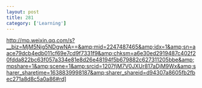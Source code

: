 ```yaml
---
layout: post
title: 281
category: ['Learning']
---
```


http://mp.weixin.qq.com/s?__biz=MjM5Njg5NDgwNA==&amp;mid=2247487465&amp;idx=1&amp;sn=aace79dcb4edb011cf69e7cd9f7331f9&amp;chksm=a6e30ed2919487c402f20fdda822bc63f057a334e81e8d26e48194f5b679882c627311205bbe&amp;mpshare=1&amp;scene=1&amp;srcid=1207fjM7V0JXUr817aDjM9Wx&amp;sharer_sharetime=1638839998187&amp;sharer_shareid=d94307a8605fb2fbec271a8d8c5a0a86#rd]


